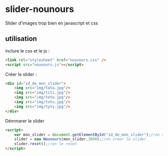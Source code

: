 # slider-nounours
Slider d'images trop bien en javascript et css

## utilisation

inclure le css et le js : 
```html
<link rel="stylesheet" href="nounours.css" />
<script src="nounours.js"></script>
```

Créer le slider : 
```html
<div id="id_de_mon_slider">
    <img src="img/tata.jpg"/>
    <img src="img/titi.jpg"/>
    <img src="img/toto.jpg"/>
    <img src="img/tutu.jpg"/>
    <img src="img/tyty.jpg"/>
</div>

```

Démmarer le slider

```html
<script>
    var mon_slider = document.getElementById("id_de_mon_slider");//on selectionne l'element qui contient les images 
    slider = new Nounours(mon_slider,3000);//on creer le slider
    slider.reset();//on le reset
</script>
```